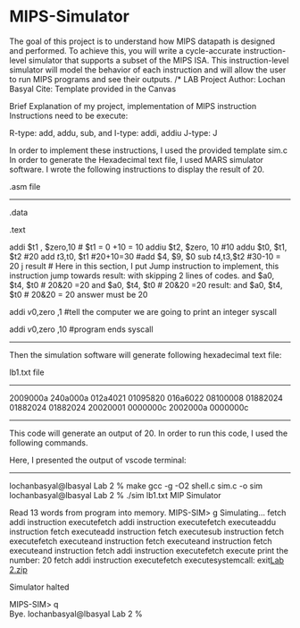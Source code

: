# MIPS-Simulator
The goal of this project is to understand how MIPS datapath is designed and performed. To achieve this, you will write a cycle-accurate instruction-level simulator that supports a subset of the MIPS ISA. This instruction-level simulator will model the behavior of each instruction and will allow the user to run MIPS programs and see their outputs.
/*
LAB Project 
Author: Lochan Basyal 
Cite: Template provided in the Canvas

Brief Explanation of my project, implementation of MIPS instruction
Instructions need to be execute:

R-type: add, addu, sub, and
I-type: addi, addiu
J-type: J

In order to implement these instructions, I used the provided template sim.c
In order to generate the Hexadecimal text file, I used MARS simulator software. I wrote the following 
instructions to display the result of 20.

.asm file 
____________________________________________________________________________________________
.data

.text

addi $t1 , $zero,10   # $t1 = 0 +10 = 10
addiu $t2, $zero, 10  #10
addu $t0, $t1, $t2  #20
add $t3,$t0, $t1  #20+10=30 #add $4, $9, $0
sub $t4,$t3,$t2 #30-10 = 20
j result        # Here in this section, I put Jump instruction to implement, this instruction jump towards result: with skipping 2 lines of codes. 
and $a0, $t4, $t0 # 20&20 =20
and $a0, $t4, $t0 # 20&20 =20
result:
and $a0, $t4, $t0 # 20&20 = 20 answer must be 20

addi $v0 ,$zero ,1 #tell the computer we are going to print an integer
syscall

addi $v0 ,$zero ,10  #program ends
syscall
____________________________________________________________________________________________

Then the simulation software will generate following hexadecimal text file:

lb1.txt file
_____________________________________________________________________________________________
2009000a
240a000a
012a4021
01095820
016a6022
08100008
01882024
01882024
01882024
20020001
0000000c
2002000a
0000000c
_______________________________________________________________________________________________
This code will generate an output of 20.
In order to run this code, I used the following commands.

Here, I presented the output of vscode terminal:
________________________________________________________________________________________________
lochanbasyal@lbasyal Lab 2 % make
gcc -g -O2 shell.c sim.c -o sim
lochanbasyal@lbasyal Lab 2 % ./sim lb1.txt
MIP Simulator

Read 13 words from program into memory.
MIPS-SIM> g
Simulating...
fetch addi instruction 
executefetch addi instruction 
executefetch executeaddu instruction 
fetch executeadd instruction 
fetch executesub instruction 
fetch executefetch executeand instruction 
fetch executeand instruction 
fetch executeand instruction 
fetch addi instruction 
executefetch execute
 print the number:   20 
 fetch addi instruction 
executefetch executesystemcall: exit[Lab 2.zip](https://github.com/LochanBasyal/MIPS-Simulator/files/8741079/Lab.2.zip)

Simulator halted

MIPS-SIM> q       
Bye.
lochanbasyal@lbasyal Lab 2 % 
